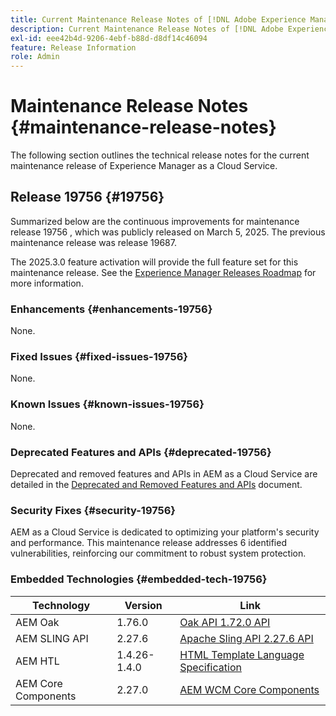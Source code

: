 ```yaml
---
title: Current Maintenance Release Notes of [!DNL Adobe Experience Manager] as a Cloud Service.
description: Current Maintenance Release Notes of [!DNL Adobe Experience Manager] as a Cloud Service.
exl-id: eee42b4d-9206-4ebf-b88d-d8df14c46094
feature: Release Information
role: Admin
---
```


# Maintenance Release Notes {#maintenance-release-notes}

The following section outlines the technical release notes for the current maintenance release of Experience Manager as a Cloud Service.

## Release 19756 {#19756}

Summarized below are the continuous improvements for maintenance release 19756 , which was publicly released on March 5, 2025. The previous maintenance release was release 19687.

The 2025.3.0 feature activation will provide the full feature set for this maintenance release. See the [Experience Manager Releases Roadmap](https://experienceleague.adobe.com/en/docs/experience-manager-release-information/aem-release-updates/update-releases-roadmap) for more information.

### Enhancements {#enhancements-19756}

None.

### Fixed Issues {#fixed-issues-19756}

None.

### Known Issues {#known-issues-19756}

None.

### Deprecated Features and APIs {#deprecated-19756}

Deprecated and removed features and APIs in AEM as a Cloud Service are detailed in the [Deprecated and Removed Features and APIs](/help/release-notes/deprecated-removed-features.md) document.

### Security Fixes {#security-19756}

AEM as a Cloud Service is dedicated to optimizing your platform's security and performance. This maintenance release addresses 6 identified vulnerabilities, reinforcing our commitment to robust system protection.

### Embedded Technologies {#embedded-tech-19756}

|Technology|Version|Link|
|---|---|---|
|AEM Oak | 1.76.0|[Oak API 1.72.0 API](https://www.javadoc.io/doc/org.apache.jackrabbit/oak-api/1.76.0/index.html)| 
|AEM SLING API | 2.27.6 |[Apache Sling API 2.27.6 API](https://www.javadoc.io/doc/org.apache.sling/org.apache.sling.api/latest/index.html)|
|AEM HTL| 1.4.26-1.4.0 |[HTML Template Language Specification](https://github.com/adobe/htl-spec)|
|AEM Core Components| 2.27.0|[AEM WCM Core Components](https://github.com/adobe/aem-core-wcm-components)|
